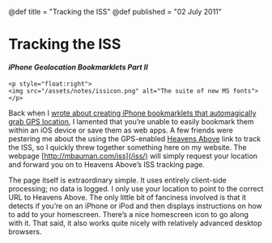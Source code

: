 @def title = "Tracking the ISS"
@def published = "02 July 2011"

# Tracking the ISS

#### _iPhone Geolocation Bookmarklets Part II_

~~~
<p style="float:right">
<img src="/assets/notes/issicon.png" alt="The suite of new MS fonts">
</p>
~~~

Back when I [wrote about creating iPhone bookmarklets that automagically grab GPS location](/notes/2011/webkitzoom/),
I lamented that you’re unable to easily bookmark them within an iOS device or save them as
web apps. A few friends were pestering me about the using the GPS-enabled [Heavens Above](http://heavens-above.com/) link
to track the ISS, so I quickly threw together something here on my website. The webpage
[http://mbauman.com/iss](/iss/) will simply request your location and forward you on to Heavens
Above’s ISS tracking page.

The page itself is extraordinary simple. It uses entirely client-side processing; no data is
logged. I only use your location to point to the correct URL to Heavens Above. The only
little bit of fanciness involved is that it detects if you’re on an iPhone or iPod and then
displays instructions on how to add to your homescreen. There’s a nice homescreen icon to go
along with it. That said, it also works quite nicely with relatively advanced desktop
browsers.

